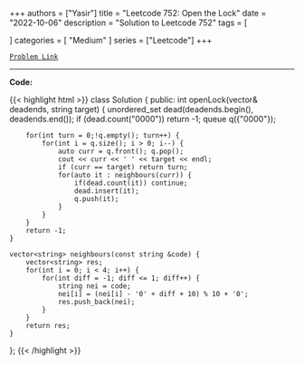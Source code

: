 
+++
authors = ["Yasir"]
title = "Leetcode 752: Open the Lock"
date = "2022-10-06"
description = "Solution to Leetcode 752"
tags = [
    
]
categories = [
    "Medium"
]
series = ["Leetcode"]
+++



[`Problem Link`](https://leetcode.com/problems/open-the-lock/description/)

---

**Code:**

{{< highlight html >}}
class Solution {
public:
    int openLock(vector<string>& deadends, string target) {
        unordered_set<string> dead(deadends.begin(), deadends.end());
        if (dead.count("0000")) return -1;
        queue<string> q({"0000"});
        
        for(int turn = 0;!q.empty(); turn++) {
            for(int i = q.size(); i > 0; i--) {
                auto curr = q.front(); q.pop();
                cout << curr << ' ' << target << endl;
                if (curr == target) return turn;
                for(auto it : neighbours(curr)) {
                    if(dead.count(it)) continue;
                    dead.insert(it);
                    q.push(it);
                }
            }
        }
        return -1;
    }

    vector<string> neighbours(const string &code) {
        vector<string> res;
        for(int i = 0; i < 4; i++) {
            for(int diff = -1; diff <= 1; diff++) {
                string nei = code;
                nei[i] = (nei[i] - '0' + diff + 10) % 10 + '0';
                res.push_back(nei);
            }
        }
        return res;
    }

};
{{< /highlight >}}

